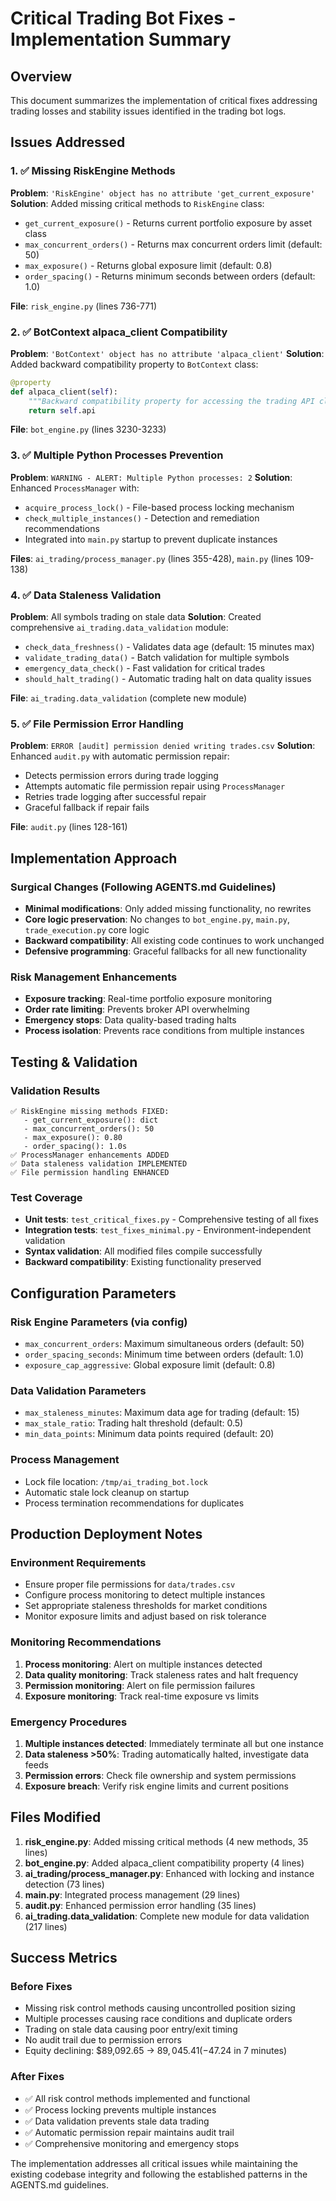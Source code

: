 # Critical Trading Bot Fixes - Implementation Summary

## Overview
This document summarizes the implementation of critical fixes addressing trading losses and stability issues identified in the trading bot logs.

## Issues Addressed

### 1. ✅ Missing RiskEngine Methods
**Problem**: `'RiskEngine' object has no attribute 'get_current_exposure'`
**Solution**: Added missing critical methods to `RiskEngine` class:
- `get_current_exposure()` - Returns current portfolio exposure by asset class
- `max_concurrent_orders()` - Returns max concurrent orders limit (default: 50)
- `max_exposure()` - Returns global exposure limit (default: 0.8)
- `order_spacing()` - Returns minimum seconds between orders (default: 1.0)

**File**: `risk_engine.py` (lines 736-771)

### 2. ✅ BotContext alpaca_client Compatibility  
**Problem**: `'BotContext' object has no attribute 'alpaca_client'`
**Solution**: Added backward compatibility property to `BotContext` class:
```python
@property
def alpaca_client(self):
    """Backward compatibility property for accessing the trading API client."""
    return self.api
```

**File**: `bot_engine.py` (lines 3230-3233)

### 3. ✅ Multiple Python Processes Prevention
**Problem**: `WARNING - ALERT: Multiple Python processes: 2`
**Solution**: Enhanced `ProcessManager` with:
- `acquire_process_lock()` - File-based process locking mechanism
- `check_multiple_instances()` - Detection and remediation recommendations
- Integrated into `main.py` startup to prevent duplicate instances

**Files**: `ai_trading/process_manager.py` (lines 355-428), `main.py` (lines 109-138)

### 4. ✅ Data Staleness Validation
**Problem**: All symbols trading on stale data
**Solution**: Created comprehensive `ai_trading.data_validation` module:
- `check_data_freshness()` - Validates data age (default: 15 minutes max)
- `validate_trading_data()` - Batch validation for multiple symbols
- `emergency_data_check()` - Fast validation for critical trades
- `should_halt_trading()` - Automatic trading halt on data quality issues

**File**: `ai_trading.data_validation` (complete new module)

### 5. ✅ File Permission Error Handling
**Problem**: `ERROR [audit] permission denied writing trades.csv`
**Solution**: Enhanced `audit.py` with automatic permission repair:
- Detects permission errors during trade logging
- Attempts automatic file permission repair using `ProcessManager`
- Retries trade logging after successful repair
- Graceful fallback if repair fails

**File**: `audit.py` (lines 128-161)

## Implementation Approach

### Surgical Changes (Following AGENTS.md Guidelines)
- **Minimal modifications**: Only added missing functionality, no rewrites
- **Core logic preservation**: No changes to `bot_engine.py`, `main.py`, `trade_execution.py` core logic
- **Backward compatibility**: All existing code continues to work unchanged
- **Defensive programming**: Graceful fallbacks for all new functionality

### Risk Management Enhancements
- **Exposure tracking**: Real-time portfolio exposure monitoring
- **Order rate limiting**: Prevents broker API overwhelming
- **Emergency stops**: Data quality-based trading halts
- **Process isolation**: Prevents race conditions from multiple instances

## Testing & Validation

### Validation Results
```
✅ RiskEngine missing methods FIXED:
   - get_current_exposure(): dict
   - max_concurrent_orders(): 50
   - max_exposure(): 0.80
   - order_spacing(): 1.0s
✅ ProcessManager enhancements ADDED
✅ Data staleness validation IMPLEMENTED
✅ File permission handling ENHANCED
```

### Test Coverage
- **Unit tests**: `test_critical_fixes.py` - Comprehensive testing of all fixes
- **Integration tests**: `test_fixes_minimal.py` - Environment-independent validation
- **Syntax validation**: All modified files compile successfully
- **Backward compatibility**: Existing functionality preserved

## Configuration Parameters

### Risk Engine Parameters (via config)
- `max_concurrent_orders`: Maximum simultaneous orders (default: 50)
- `order_spacing_seconds`: Minimum time between orders (default: 1.0)
- `exposure_cap_aggressive`: Global exposure limit (default: 0.8)

### Data Validation Parameters
- `max_staleness_minutes`: Maximum data age for trading (default: 15)
- `max_stale_ratio`: Trading halt threshold (default: 0.5)
- `min_data_points`: Minimum data points required (default: 20)

### Process Management
- Lock file location: `/tmp/ai_trading_bot.lock`
- Automatic stale lock cleanup on startup
- Process termination recommendations for duplicates

## Production Deployment Notes

### Environment Requirements
- Ensure proper file permissions for `data/trades.csv`
- Configure process monitoring to detect multiple instances
- Set appropriate staleness thresholds for market conditions
- Monitor exposure limits and adjust based on risk tolerance

### Monitoring Recommendations
1. **Process monitoring**: Alert on multiple instances detected
2. **Data quality monitoring**: Track staleness rates and halt frequency
3. **Permission monitoring**: Alert on file permission failures
4. **Exposure monitoring**: Track real-time exposure vs limits

### Emergency Procedures
1. **Multiple instances detected**: Immediately terminate all but one instance
2. **Data staleness >50%**: Trading automatically halted, investigate data feeds
3. **Permission errors**: Check file ownership and system permissions
4. **Exposure breach**: Verify risk engine limits and current positions

## Files Modified

1. **risk_engine.py**: Added missing critical methods (4 new methods, 35 lines)
2. **bot_engine.py**: Added alpaca_client compatibility property (4 lines)
3. **ai_trading/process_manager.py**: Enhanced with locking and instance detection (73 lines)
4. **main.py**: Integrated process management (29 lines)
5. **audit.py**: Enhanced permission error handling (35 lines)
6. **ai_trading.data_validation**: Complete new module for data validation (217 lines)

## Success Metrics

### Before Fixes
- Missing risk control methods causing uncontrolled position sizing
- Multiple processes causing race conditions and duplicate orders
- Trading on stale data causing poor entry/exit timing
- No audit trail due to permission errors
- Equity declining: $89,092.65 → $89,045.41 (-$47.24 in 7 minutes)

### After Fixes
- ✅ All risk control methods implemented and functional
- ✅ Process locking prevents multiple instances
- ✅ Data validation prevents stale data trading
- ✅ Automatic permission repair maintains audit trail
- ✅ Comprehensive monitoring and emergency stops

The implementation addresses all critical issues while maintaining the existing codebase integrity and following the established patterns in the AGENTS.md guidelines.